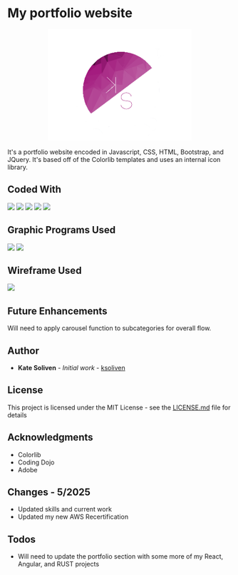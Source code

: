 # My portfolio website

<p align="center">
  <a href="https://katedevdc.com/"><img src="images/Logo2.png" height="250px"></a>
</p>

It's a portfolio website encoded in Javascript, CSS, HTML, Bootstrap, and JQuery. It's based off of the Colorlib templates and uses an internal icon library.

## Coded With

[<img src="https://img.shields.io/badge/Bootstrap-563D7C?style=for-the-badge&logo=bootstrap&logoColor=white">](https://getbootstrap.com/) [<img src="https://img.shields.io/badge/CSS-239120?&style=for-the-badge&logo=css3&logoColor=white">](https://css3.com/) [<img src="https://img.shields.io/badge/HTML5-E34F26?style=for-the-badge&logo=html5&logoColor=white">](https://html.com/)  [<img src="https://img.shields.io/badge/JavaScript-F7DF1E?style=for-the-badge&logo=javascript&logoColor=black">](https://www.javascript.com/) [<img src="https://img.shields.io/badge/jQuery-0769AD?style=for-the-badge&logo=jquery&logoColor=white">](https://jquery.com/)

## Graphic Programs Used

[<img src="https://img.shields.io/badge/Adobe%20Illustrator-FF9A00?style=for-the-badge&logo=adobe%20illustrator&logoColor=white">](https://www.adobe.com/products/illustrator/campaign/pricing.html?sdid=KKQML&mv=search&ef_id=EAIaIQobChMI0d2RuZ6mhAMVAHFHAR1IagCzEAAYASAAEgLP5_D_BwE:G:s&s_kwcid=AL!3085!3!356518781933!e!!g!!illustrator!1711729586!70905759350&gad_source=1) [<img src="https://img.shields.io/badge/Adobe%20Photoshop-31A8FF?style=for-the-badge&logo=Adobe%20Photoshop&logoColor=black">](https://www.adobe.com/products/photoshop/landpa.html?sdid=P79NQKGF&mv=search&mv2=paidsearch&ef_id=EAIaIQobChMIt9DYjZ6mhAMVBWtHAR2hAQRuEAAYASAAEgIQp_D_BwE:G:s&s_kwcid=AL!3085!3!673842496258!e!!g!!photoshop!1712238394!67643541820&mv=search&gad_source=1) 

## Wireframe Used

[<img src="https://img.shields.io/badge/Figma-F24E1E?style=for-the-badge&logo=figma&logoColor=white">](https://www.figma.com/) 

## Future Enhancements

Will need to apply carousel function to subcategories for overall flow.

## Author

* **Kate Soliven** - *Initial work* - [ksoliven](https://github.com/ksoliven)

## License

This project is licensed under the MIT License - see the [LICENSE.md](LICENSE.md) file for details

## Acknowledgments

* Colorlib
* Coding Dojo
* Adobe

## Changes - 5/2025

* Updated skills and current work
* Updated my new AWS Recertification

## Todos

* Will need to update the portfolio section with some more of my React, Angular, and RUST projects

